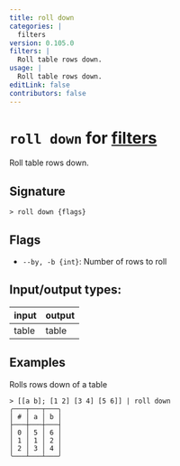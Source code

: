 ```yaml
---
title: roll down
categories: |
  filters
version: 0.105.0
filters: |
  Roll table rows down.
usage: |
  Roll table rows down.
editLink: false
contributors: false
---
```

<!-- This file is automatically generated. Please edit the command in https://github.com/nushell/nushell instead. -->

# `roll down` for [filters](/commands/categories/filters.md)

<div class='command-title'>Roll table rows down.</div>

## Signature

```> roll down {flags} ```

## Flags

 -  `--by, -b {int}`: Number of rows to roll


## Input/output types:

| input | output |
| ----- | ------ |
| table | table  |
## Examples

Rolls rows down of a table
```nu
> [[a b]; [1 2] [3 4] [5 6]] | roll down
╭───┬───┬───╮
│ # │ a │ b │
├───┼───┼───┤
│ 0 │ 5 │ 6 │
│ 1 │ 1 │ 2 │
│ 2 │ 3 │ 4 │
╰───┴───┴───╯

```
